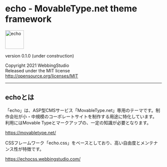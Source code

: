 echo - MovableType.net theme framework
====================================

<img alt="echo" src="https://echocss.webbingstudio.com/images/echo/logo.svg" height="60" />

version 0.1.0 (under construction)

Copyright 2021 WebbingStudio  
Released under the MIT license  
http://opensource.org/licenses/MIT

- - - - - - - - - - - - - - - - - - -

## echoとは

「echo」は、ASP型CMSサービス「MovableType.net」専用のテーマです。制作会社が小・中規模のコーポレートサイトを制作する用途に特化しています。  
利用にはMovable Typeとマークアップの、一定の知識が必要となります。

https://movabletype.net/

CSSフレームワーク「echo.css」をベースとしており、高い自由度とメンテナンス性が特徴です。

https://echocss.webbingstudio.com/
